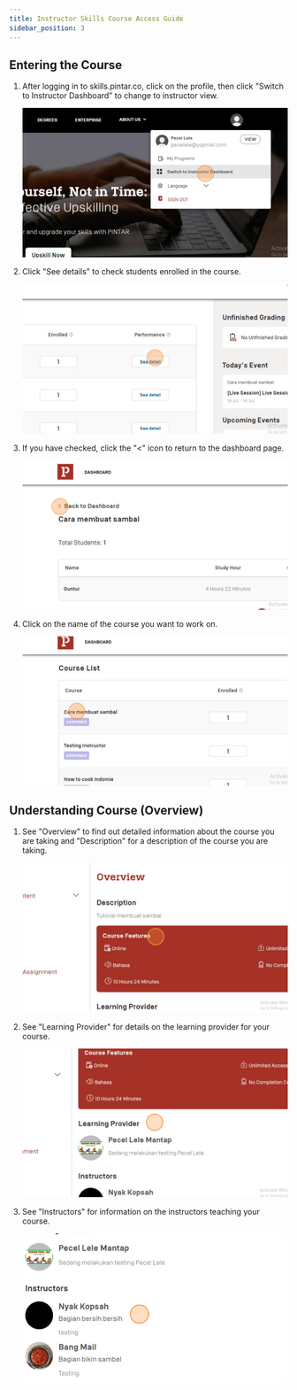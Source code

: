 ```yaml
---
title: Instructor Skills Course Access Guide
sidebar_position: 3
---
```

## **Entering the Course**

1. After logging in to skills.pintar.co, click on the profile, then click "Switch to Instructor Dashboard" to change to instructor view.

   ![](/img/screenshot-43-.png)
2. Click "See details" to check students enrolled in the course.

   ![](/img/screenshot-44-.png)
3. If you have checked, click the "<" icon to return to the dashboard page.

   ![](/img/screenshot-45-.png)
4. Click on the name of the course you want to work on.

   ![](/img/screenshot-46-.png)



## **Understanding Course (Overview)**

1. See "Overview" to find out detailed information about the course you are taking and "Description" for a description of the course you are taking.

   ![](/img/screenshot-50-.png)
2. See "Learning Provider" for details on the learning provider for your course.

   ![](/img/screenshot-51-.png)
3. See "Instructors" for information on the instructors teaching your course.

   ![](/img/screenshot-52-.png)